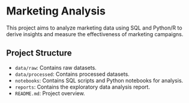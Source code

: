 # Marketing Analysis

This project aims to analyze marketing data using SQL and Python/R to derive insights and measure the effectiveness of marketing campaigns.

## Project Structure

- `data/raw`: Contains raw datasets.
- `data/processed`: Contains processed datasets.
- `notebooks`: Contains SQL scripts and Python notebooks for analysis.
- `reports`: Contains the exploratory data analysis report.
- `README.md`: Project overview.
